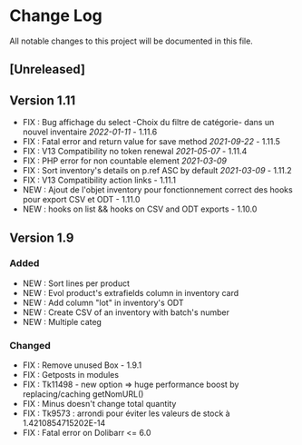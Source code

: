 # Change Log
All notable changes to this project will be documented in this file.

## [Unreleased]

## Version 1.11

- FIX : Bug affichage du select -Choix du filtre de catégorie- dans un nouvel inventaire *2022-01-11* - 1.11.6
- FIX : Fatal error and return value for save method *2021-09-22* - 1.11.5
- FIX : V13 Compatibility no token renewal *2021-05-07* - 1.11.4
- FIX : PHP error for non countable element *2021-03-09*
- FIX : Sort inventory's details on p.ref ASC by default *2021-03-09* - 1.11.2
- FIX : V13 Compatibility action links - 1.11.1
- NEW : Ajout de l'objet inventory pour fonctionnement correct des hooks pour export CSV et ODT - 1.11.0
- NEW : hooks on list && hooks on CSV and ODT exports - 1.10.0

## Version 1.9

### Added

- NEW : Sort lines per product
- NEW : Evol product's extrafields column in inventory card
- NEW : Add column "lot" in inventory's ODT
- NEW : Create CSV of an inventory with batch's number
- NEW : Multiple categ

### Changed

- FIX : Remove unused Box - 1.9.1
- FIX : Getposts in modules
- FIX : Tk11498 - new option => huge performance boost by replacing/caching getNomURL()
- FIX : Minus doesn't change total quantity
- FIX : Tk9573 : arrondi pour éviter les valeurs de stock à 1.4210854715202E-14
- FIX : Fatal error on Dolibarr <= 6.0
